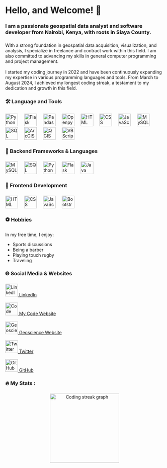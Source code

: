 <div align="center">

<h1 align="left">Hello, and Welcome! 👋</h1>

###

<h3 align="left">I am a passionate geospatial data analyst and software developer from Nairobi, Kenya, with roots in Siaya County.</h3>

###

<p align="left">With a strong foundation in geospatial data acquisition, visualization, and analysis, I specialize in freelance and contract work within this field. I am also committed to advancing my skills in general computer programming and project management.<br><br> I started my coding journey in 2022 and have been continuously expanding my expertise in various programming languages and tools. From March to August 2024, I achieved my longest coding streak, a testament to my dedication and growth in this field.</p>

###

<h3 align="left">🛠 Language and Tools</h3>

###

<div align="left">
  <img src="https://cdn.jsdelivr.net/gh/devicons/devicon/icons/python/python-original-wordmark.svg" height="40" alt="Python logo" />
  <img width="12" />
  <img src="https://cdn.jsdelivr.net/gh/devicons/devicon/icons/flask/flask-original-wordmark.svg" height="40" alt="Flask logo" />
  <img width="12" />
  <img src="https://cdn.jsdelivr.net/gh/devicons/devicon/icons/pandas/pandas-original-wordmark.svg" height="40" alt="Pandas logo" />
  <img width="12" />
  <img src="https://cdn.jsdelivr.net/gh/devicons/devicon/icons/openpyxl/openpyxl-original-wordmark.svg" height="40" alt="Openpyxl logo" />
  <img width="12" />
  <img src="https://cdn.jsdelivr.net/gh/devicons/devicon/icons/html5/html5-original-wordmark.svg" height="40" alt="HTML logo" />
  <img width="12" />
  <img src="https://cdn.jsdelivr.net/gh/devicons/devicon/icons/css3/css3-original-wordmark.svg" height="40" alt="CSS logo" />
  <img width="12" />
  <img src="https://cdn.jsdelivr.net/gh/devicons/devicon/icons/javascript/javascript-original.svg" height="40" alt="JavaScript logo" />
  <img width="12" />
  <img src="https://cdn.jsdelivr.net/gh/devicons/devicon/icons/mysql/mysql-original-wordmark.svg" height="40" alt="MySQL logo" />
  <img width="12" />
  <img src="https://cdn.jsdelivr.net/gh/devicons/devicon/icons/sqlite/sqlite-original-wordmark.svg" height="40" alt="SQL logo" />
  <img width="12" />
  <img src="https://favicon.arcgis.com/favicon.ico" height="40" alt="ArcGIS logo" />
  <img width="12" />
  <img src="https://upload.wikimedia.org/wikipedia/commons/0/0e/QGIS_logo_new.svg" height="40" alt="QGIS logo" />
  <img width="12" />
  <img src="https://cdn.jsdelivr.net/gh/devicons/devicon/icons/vbscript/vbscript-original.svg" height="40" alt="VBScript logo" />
</div>

###

<h3 align="left">🔧 Backend Frameworks & Languages</h3>

###

<div align="left">
  <img src="https://cdn.jsdelivr.net/gh/devicons/devicon/icons/mysql/mysql-original-wordmark.svg" height="40" alt="MySQL logo" />
  <img width="12" />
  <img src="https://cdn.jsdelivr.net/gh/devicons/devicon/icons/sqlite/sqlite-original-wordmark.svg" height="40" alt="SQL logo" />
  <img width="12" />
  <img src="https://cdn.jsdelivr.net/gh/devicons/devicon/icons/python/python-original-wordmark.svg" height="40" alt="Python logo" />
  <img width="12" />
  <img src="https://cdn.jsdelivr.net/gh/devicons/devicon/icons/flask/flask-original-wordmark.svg" height="40" alt="Flask logo" />
  <img width="12" />
  <img src="https://cdn.jsdelivr.net/gh/devicons/devicon/icons/java/java-original-wordmark.svg" height="40" alt="Java logo" />
</div>

###

<h3 align="left">🎨 Frontend Development</h3>

###

<div align="left">
  <img src="https://cdn.jsdelivr.net/gh/devicons/devicon/icons/html5/html5-original-wordmark.svg" height="40" alt="HTML logo" />
  <img width="12" />
  <img src="https://cdn.jsdelivr.net/gh/devicons/devicon/icons/css3/css3-original-wordmark.svg" height="40" alt="CSS logo" />
  <img width="12" />
  <img src="https://cdn.jsdelivr.net/gh/devicons/devicon/icons/javascript/javascript-original.svg" height="40" alt="JavaScript logo" />
  <img width="12" />
  <img src="https://cdn.jsdelivr.net/gh/devicons/devicon/icons/bootstrap/bootstrap-plain-wordmark.svg" height="40" alt="Bootstrap logo" />
</div>

###

<h3 align="left">⚽ Hobbies</h3>

###

<p align="left">In my free time, I enjoy:</p>
<ul align="left">
  <li>Sports discussions</li>
  <li>Being a barber</li>
  <li>Playing touch rugby</li>
  <li>Traveling</li>
</ul>

###

<h3 align="left">🌐 Social Media & Websites</h3>

###

<p align="left">
  <a href="https://linkedin.com/in/your-linkedin" target="_blank">
    <img src="https://cdn.jsdelivr.net/gh/devicons/devicon/icons/linkedin/linkedin-original-wordmark.svg" height="40" alt="LinkedIn logo" />
    LinkedIn
  </a>
  <br><br>
  <a href="https://your-code-website.com" target="_blank">
    <img src="https://cdn.jsdelivr.net/gh/devicons/devicon/icons/github/github-original-wordmark.svg" height="40" alt="Code website logo" />
    My Code Website
  </a>
  <br><br>
  <a href="https://your-geoscience-website.com" target="_blank">
    <img src="https://cdn.jsdelivr.net/gh/devicons/devicon/icons/github/github-original-wordmark.svg" height="40" alt="Geoscience website logo" />
    Geoscience Website
  </a>
  <br><br>
  <a href="https://twitter.com/your-twitter-handle" target="_blank">
    <img src="https://cdn.jsdelivr.net/gh/devicons/devicon/icons/twitter/twitter-original-wordmark.svg" height="40" alt="Twitter logo" />
    Twitter
  </a>
  <br><br>
  <a href="https://github.com/your-github-handle" target="_blank">
    <img src="https://cdn.jsdelivr.net/gh/devicons/devicon/icons/github/github-original-wordmark.svg" height="40" alt="GitHub logo" />
    GitHub
  </a>
</p>

###

<h3 align="left">🔥 My Stats :</h3>

###

<div align="center">
  <img src="https://streak-stats.demolab.com?user=maurodesouza&locale=en&mode=daily&theme=dark&hide_border=false&border_radius=5&order=3&start_date=2023-03-01&end_date=2024-08-01" height="220" alt="Coding streak graph" />
</div>

</div>
